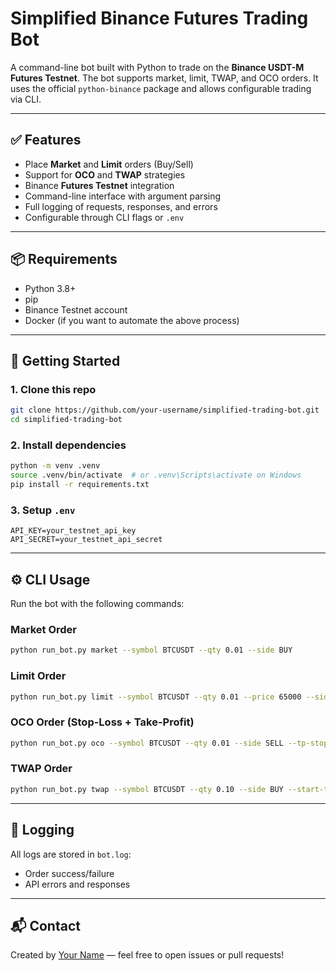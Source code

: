 # Simplified Binance Futures Trading Bot

A command-line bot built with Python to trade on the **Binance USDT-M Futures Testnet**. The bot supports market, limit, TWAP, and OCO orders. It uses the official `python-binance` package and allows configurable trading via CLI.

---

## ✅ Features

* Place **Market** and **Limit** orders (Buy/Sell)
* Support for **OCO** and **TWAP** strategies
* Binance **Futures Testnet** integration
* Command-line interface with argument parsing
* Full logging of requests, responses, and errors
* Configurable through CLI flags or `.env`

---

## 📦 Requirements

* Python 3.8+
* pip
* Binance Testnet account
* Docker (if you want to automate the above process)

---

## 🚀 Getting Started

### 1. Clone this repo

```bash
git clone https://github.com/your-username/simplified-trading-bot.git
cd simplified-trading-bot
```

### 2. Install dependencies

```bash
python -m venv .venv
source .venv/bin/activate  # or .venv\Scripts\activate on Windows
pip install -r requirements.txt
```

### 3. Setup `.env`

```
API_KEY=your_testnet_api_key
API_SECRET=your_testnet_api_secret

```

---

## ⚙️ CLI Usage

Run the bot with the following commands:

### Market Order

```bash
python run_bot.py market --symbol BTCUSDT --qty 0.01 --side BUY
```

### Limit Order

```bash
python run_bot.py limit --symbol BTCUSDT --qty 0.01 --price 65000 --side SELL
```

### OCO Order (Stop-Loss + Take-Profit)

```bash
python run_bot.py oco --symbol BTCUSDT --qty 0.01 --side SELL --tp-stop-price 70000 --sl-stop-price 58000
```

### TWAP Order

```bash
python run_bot.py twap --symbol BTCUSDT --qty 0.10 --side BUY --start-time 2025-06-22T10:00:00Z --end-time 2025-06-22T12:00:00Z --slices 12
```

---

## 📄 Logging

All logs are stored in `bot.log`:

* Order success/failure
* API errors and responses

---


## 📬 Contact

Created by [Your Name](https://github.com/your-username) — feel free to open issues or pull requests!
